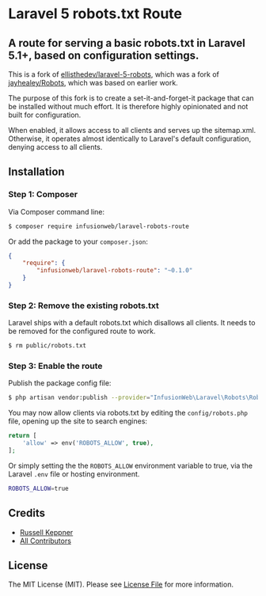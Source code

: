 # Laravel 5 robots.txt Route

## A route for serving a basic robots.txt in Laravel 5.1+, based on configuration settings.

This is a fork of [ellisthedev/laravel-5-robots](https://github.com/ellisthedev/laravel-5-robots),
which was a fork of [jayhealey/Robots](https://github.com/jayhealey/Robots),
which was based on earlier work.

The purpose of this fork is to create a set-it-and-forget-it package that can be
installed without much effort. It is therefore highly opinionated and not built
for configuration.

When enabled, it allows access to all clients and serves up the sitemap.xml.
Otherwise, it operates almost identically to Laravel's default configuration,
denying access to all clients.

## Installation

### Step 1: Composer

Via Composer command line:

```bash
$ composer require infusionweb/laravel-robots-route
```

Or add the package to your `composer.json`:

```json
{
    "require": {
        "infusionweb/laravel-robots-route": "~0.1.0"
    }
}
```

### Step 2: Remove the existing robots.txt

Laravel ships with a default robots.txt which disallows all clients. It needs to be removed for the configured route to work.

```bash
$ rm public/robots.txt
```

### Step 3: Enable the route

Publish the package config file:

```bash
$ php artisan vendor:publish --provider="InfusionWeb\Laravel\Robots\RobotsServiceProvider"
```

You may now allow clients via robots.txt by editing the `config/robots.php` file, opening up the site to search engines:

```php
return [
    'allow' => env('ROBOTS_ALLOW', true),
];
```

Or simply setting the the `ROBOTS_ALLOW` environment variable to true, via the Laravel `.env` file or hosting environment.

```bash
ROBOTS_ALLOW=true
```

## Credits

- [Russell Keppner](https://github.com/rkeppner)
- [All Contributors](https://github.com/InfusionWeb/laravel-robots-route/contributors)

## License

The MIT License (MIT). Please see [License File](LICENSE.md) for more information.
